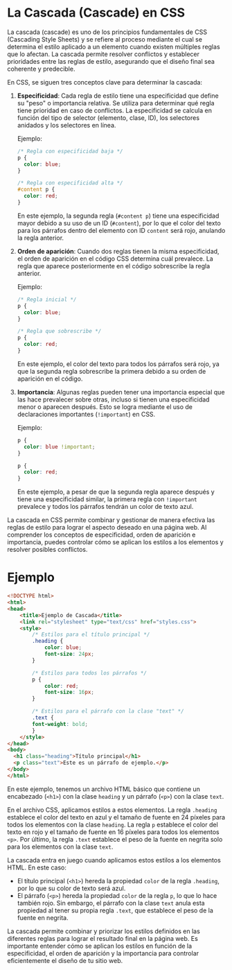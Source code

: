 # La Cascada (Cascade) en CSS

La cascada (cascade) es uno de los principios fundamentales de CSS (Cascading Style Sheets) y se refiere al proceso mediante el cual se determina el estilo aplicado a un elemento cuando existen múltiples reglas que lo afectan. La cascada permite resolver conflictos y establecer prioridades entre las reglas de estilo, asegurando que el diseño final sea coherente y predecible.

En CSS, se siguen tres conceptos clave para determinar la cascada:

1. **Especificidad**: Cada regla de estilo tiene una especificidad que define su "peso" o importancia relativa. Se utiliza para determinar qué regla tiene prioridad en caso de conflictos. La especificidad se calcula en función del tipo de selector (elemento, clase, ID), los selectores anidados y los selectores en línea.

   Ejemplo:
   ```css
   /* Regla con especificidad baja */
   p {
     color: blue;
   }

   /* Regla con especificidad alta */
   #content p {
     color: red;
   }
   ```

   En este ejemplo, la segunda regla (`#content p`) tiene una especificidad mayor debido a su uso de un ID (`#content`), por lo que el color del texto para los párrafos dentro del elemento con ID `content` será rojo, anulando la regla anterior.

2. **Orden de aparición**: Cuando dos reglas tienen la misma especificidad, el orden de aparición en el código CSS determina cuál prevalece. La regla que aparece posteriormente en el código sobrescribe la regla anterior.

   Ejemplo:
   ```css
   /* Regla inicial */
   p {
     color: blue;
   }

   /* Regla que sobrescribe */
   p {
     color: red;
   }
   ```

   En este ejemplo, el color del texto para todos los párrafos será rojo, ya que la segunda regla sobrescribe la primera debido a su orden de aparición en el código.

3. **Importancia**: Algunas reglas pueden tener una importancia especial que las hace prevalecer sobre otras, incluso si tienen una especificidad menor o aparecen después. Esto se logra mediante el uso de declaraciones importantes (`!important`) en CSS.

   Ejemplo:
   ```css
   p {
     color: blue !important;
   }

   p {
     color: red;
   }
   ```

   En este ejemplo, a pesar de que la segunda regla aparece después y tiene una especificidad similar, la primera regla con `!important` prevalece y todos los párrafos tendrán un color de texto azul.

La cascada en CSS permite combinar y gestionar de manera efectiva las reglas de estilo para lograr el aspecto deseado en una página web. Al comprender los conceptos de especificidad, orden de aparición e importancia, puedes controlar cómo se aplican los estilos a los elementos y resolver posibles conflictos.


# Ejemplo 

```html
<!DOCTYPE html>
<html>
<head>
    <title>Ejemplo de Cascada</title>
    <link rel="stylesheet" type="text/css" href="styles.css">
    <style>
        /* Estilos para el título principal */
        .heading {
            color: blue;
            font-size: 24px;
        }

        /* Estilos para todos los párrafos */
        p {
            color: red;
            font-size: 16px;
        }

        /* Estilos para el párrafo con la clase "text" */
        .text {
        font-weight: bold;
        }
    </style>
</head>
<body>
  <h1 class="heading">Título principal</h1>
  <p class="text">Este es un párrafo de ejemplo.</p>
</body>
</html>
```

En este ejemplo, tenemos un archivo HTML básico que contiene un encabezado (`<h1>`) con la clase `heading` y un párrafo (`<p>`) con la clase `text`.

En el archivo CSS, aplicamos estilos a estos elementos. La regla `.heading` establece el color del texto en azul y el tamaño de fuente en 24 píxeles para todos los elementos con la clase `heading`. La regla `p` establece el color del texto en rojo y el tamaño de fuente en 16 píxeles para todos los elementos `<p>`. Por último, la regla `.text` establece el peso de la fuente en negrita solo para los elementos con la clase `text`.

La cascada entra en juego cuando aplicamos estos estilos a los elementos HTML. En este caso:

- El título principal (`<h1>`) hereda la propiedad `color` de la regla `.heading`, por lo que su color de texto será azul.
- El párrafo (`<p>`) hereda la propiedad `color` de la regla `p`, lo que lo hace también rojo. Sin embargo, el párrafo con la clase `text` anula esta propiedad al tener su propia regla `.text`, que establece el peso de la fuente en negrita.

La cascada permite combinar y priorizar los estilos definidos en las diferentes reglas para lograr el resultado final en la página web. Es importante entender cómo se aplican los estilos en función de la especificidad, el orden de aparición y la importancia para controlar eficientemente el diseño de tu sitio web.